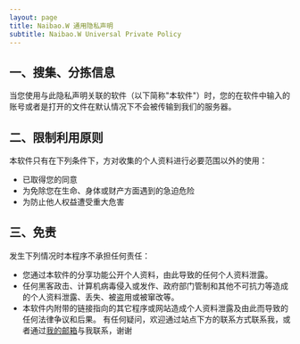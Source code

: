 ```yaml
---
layout: page
title: Naibao.W 通用隐私声明
subtitle: Naibao.W Universal Private Policy
---
```

##  一、搜集、分拣信息

当您使用与此隐私声明关联的软件（以下简称"本软件"）时，您的在软件中输入的账号或者是打开的文件在默认情况下不会被传输到我们的服务器。

##  二、限制利用原则

 本软件只有在下列条件下，方对收集的个人资料进行必要范围以外的使用：

 * 已取得您的同意
 * 为免除您在生命、身体或财产方面遇到的急迫危险
 * 为防止他人权益遭受重大危害

##  三、免责

发生下列情况时本程序不承担任何责任：

* 您通过本软件的分享功能公开个人资料，由此导致的任何个人资料泄露。
* 任何黑客政击、计算机病毒侵入或发作、政府部门管制和其他不可抗力等造成的个人资料泄露、丢失、被盗用或被窜改等。
* 本软件内附带的链接指向的其它程序或网站造成个人资料泄露及由此而导致的任何法律争议和后果。
有任何疑问，欢迎通过站点下方的联系方式联系我，或者通过[我的邮箱](naibaoofficial@163.com)与我联系，谢谢
